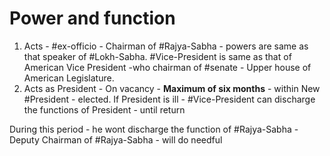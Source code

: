 # Power and function

1. Acts - #ex-officio - Chairman of #Rajya-Sabha - powers are same as that speaker of #Lokh-Sabha. #Vice-President is same as that of American Vice President -who chairman of #senate - Upper house of American Legislature.
2. Acts as President - On vacancy - **Maximum of six months** - within New #President - elected. If President is ill - #Vice-President can discharge the functions of President - until return

During this period - he wont discharge the function of #Rajya-Sabha - Deputy Chairman of #Rajya-Sabha - will do needful
